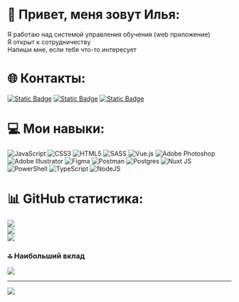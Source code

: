 # 💫 Привет, меня зовут Илья:
Я работаю над системой управления обучения (web приложение)<br>Я открыт к сотрудничеству<br>Напиши мне, если тебя что-то интересует

# 🌐 Контакты:
[![Static Badge](https://img.shields.io/badge/-%40Einzolg-blue?style=for-the-badge&logo=telegram&logoColor=Black)](https://t.me/einzolg) [![Static Badge](https://img.shields.io/badge/-%D0%9F%D0%BE%D0%BF%D0%BE%D0%B2%20%D0%98%D0%BB%D1%8C%D1%8F-blue?style=for-the-badge&logo=vk&logoColor=Black)](https://vk.com/hohenheimm) [![Static Badge](https://img.shields.io/badge/-iljapopov01%40mail.ru-blue?style=for-the-badge&logo=maildotru&logoColor=orange)](mailto:iljapopov01@mail.ru)

# 💻 Мои навыки:
![JavaScript](https://img.shields.io/badge/javascript-%23323330.svg?style=for-the-badge&logo=javascript&logoColor=%23F7DF1E) ![CSS3](https://img.shields.io/badge/css3-%231572B6.svg?style=for-the-badge&logo=css3&logoColor=white) ![HTML5](https://img.shields.io/badge/html5-%23E34F26.svg?style=for-the-badge&logo=html5&logoColor=white) ![SASS](https://img.shields.io/badge/SASS-hotpink.svg?style=for-the-badge&logo=SASS&logoColor=white) ![Vue.js](https://img.shields.io/badge/vue.js-%2335495e.svg?style=for-the-badge&logo=vuedotjs&logoColor=%234FC08D) ![Adobe Photoshop](https://img.shields.io/badge/adobe%20photoshop-%2331A8FF.svg?style=for-the-badge&logo=adobe%20photoshop&logoColor=white) ![Adobe Illustrator](https://img.shields.io/badge/adobe%20illustrator-%23FF9A00.svg?style=for-the-badge&logo=adobe%20illustrator&logoColor=white) ![Figma](https://img.shields.io/badge/figma-%23F24E1E.svg?style=for-the-badge&logo=figma&logoColor=white) ![Postman](https://img.shields.io/badge/Postman-FF6C37?style=for-the-badge&logo=postman&logoColor=white) ![Postgres](https://img.shields.io/badge/postgres-%23316192.svg?style=for-the-badge&logo=postgresql&logoColor=white) ![Nuxt JS](https://img.shields.io/badge/Nuxt-002E3B?style=for-the-badge&logo=nuxt.js&logoColor=#00DC82) ![PowerShell](https://img.shields.io/badge/PowerShell-%235391FE.svg?style=for-the-badge&logo=powershell&logoColor=white) ![TypeScript](https://img.shields.io/badge/typescript-%23007ACC.svg?style=for-the-badge&logo=typescript&logoColor=white) ![NodeJS](https://img.shields.io/badge/node.js-6DA55F?style=for-the-badge&logo=node.js&logoColor=white)
# 📊 GitHub статистика:
![](https://github-readme-stats.vercel.app/api?username=Halababka&theme=default&hide_border=false&include_all_commits=false&count_private=false)<br/>
![](https://github-readme-streak-stats.herokuapp.com/?user=Halababka&theme=default&hide_border=false)<br/>
![](https://github-readme-stats.vercel.app/api/top-langs/?username=Halababka&theme=default&hide_border=false&include_all_commits=false&count_private=false&layout=compact)

### 🔝 Наибольший вклад
![](https://github-contributor-stats.vercel.app/api?username=Halababka&limit=5&theme=darkhub&combine_all_yearly_contributions=true)

---
[![](https://visitcount.itsvg.in/api?id=Halababka&icon=5&color=0)](https://visitcount.itsvg.in)

<!-- Proudly created with GPRM ( https://gprm.itsvg.in ) -->
